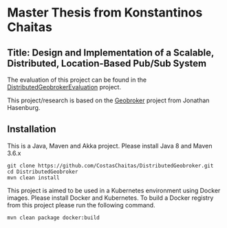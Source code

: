 # Master Thesis from Konstantinos Chaitas
 
## Title: Design and Implementation of a Scalable, Distributed, Location-Based Pub/Sub System

The evaluation of this project can be found in the [DistributedGeobrokerEvaluation](https://github.com/CostasChaitas/DistributedGeobrokerEvaluation) project.

This project/research is based on the [Geobroker](https://github.com/MoeweX/geobroker) project from Jonathan Hasenburg.

## Installation

This is a Java, Maven and Akka project. Please install Java 8 and Maven 3.6.x

```
git clone https://github.com/CostasChaitas/DistributedGeobroker.git
cd DistributedGeobroker
mvn clean install
```

This project is aimed to be used in a Kubernetes environment using Docker images. Please install Docker and Kubernetes.
To build a Docker registry from this project please run the following command. 

```
mvn clean package docker:build
```
